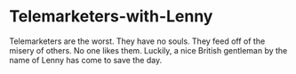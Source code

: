# Telemarketers-with-Lenny
Telemarketers are the worst. They have no souls. They feed off of the misery of others. No one likes them. Luckily, a nice British gentleman by the name of Lenny has come to save the day.
